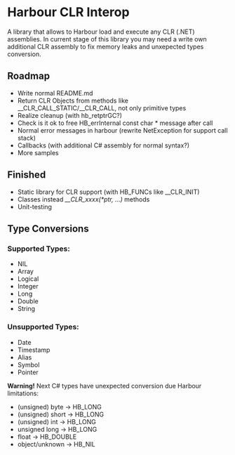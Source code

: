 ﻿# Harbour CLR Interop

A library that allows to Harbour load and execute any CLR (.NET) assemblies.
In current stage of this library you may need a write own additional CLR assembly to fix memory leaks and unxepected types conversion.

## Roadmap
* Write normal README.md
* Return CLR Objects from methods like __CLR_CALL_STATIC/__CLR_CALL, not only primitive types
* Realize cleanup (with hb_retptrGC?)
* Check is it ok to free HB_errInternal const char * message after call
* Normal error messages in harbour (rewrite NetException for support call stack)
* Callbacks (with additional C# assembly for normal syntax?)
* More samples

## Finished
* Static library for CLR support (with HB_FUNCs like __CLR_INIT)
* Classes instead *__CLR_xxxx(\*ptr, ...)* methods
* Unit-testing

## Type Conversions
### Supported Types:
* NIL
* Array
* Logical
* Integer
* Long
* Double
* String

### Unsupported Types:
* Date
* Timestamp
* Alias
* Symbol
* Pointer

**Warning!** Next C# types have unexpected conversion due Harbour limitations: 
* (unsigned) byte → HB_LONG
* (unsigned) short → HB_LONG
* (unsigned) int → HB_LONG 
* unsigned long → HB_LONG
* float → HB_DOUBLE
* object/unknown → HB_NIL